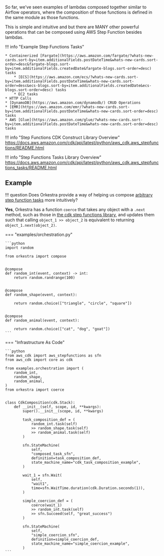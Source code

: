 So far, we've seen examples of lambdas composed together similar to Airflow operators,
where the composition of those functions is defined in the same module as those functions.

This is simple and intuitive and but there are MANY other powerful operations
that can be composed using AWS Step Function besides lambdas.

!!! info "Example Step Functions Tasks"

    * Containerized [Fargate](https://aws.amazon.com/fargate/?whats-new-cards.sort-by=item.additionalFields.postDateTime&whats-new-cards.sort-order=desc&fargate-blogs.sort-by=item.additionalFields.createdDate&fargate-blogs.sort-order=desc) tasks
        * [ECS](https://aws.amazon.com/ecs/?whats-new-cards.sort-by=item.additionalFields.postDateTime&whats-new-cards.sort-order=desc&ecs-blogs.sort-by=item.additionalFields.createdDate&ecs-blogs.sort-order=desc) tasks
        * EC2 tasks
    * HTTP Calls
    * [DynamoDB](https://aws.amazon.com/dynamodb/) CRUD Operations
    * [EMR](https://aws.amazon.com/emr/?whats-new-cards.sort-by=item.additionalFields.postDateTime&whats-new-cards.sort-order=desc) tasks
    * AWS [Glue](https://aws.amazon.com/glue/?whats-new-cards.sort-by=item.additionalFields.postDateTime&whats-new-cards.sort-order=desc) tasks

!!! info "Step Functions CDK Construct Library Overview"
    https://docs.aws.amazon.com/cdk/api/latest/python/aws_cdk.aws_stepfunctions/README.html

!!! info "Step Functions Tasks Library Overview"
    https://docs.aws.amazon.com/cdk/api/latest/python/aws_cdk.aws_stepfunctions_tasks/README.html


## Example

!!! question
    Does Orkestra provide a way of helping us compose [arbitrary step function tasks](https://docs.aws.amazon.com/cdk/api/latest/python/aws_cdk.aws_stepfunctions_tasks.html)
    more intuitively?

**Yes**, Orkestra has a function `coerce` that takes any object with a `.next` method, such as those in [the cdk step functions library](https://docs.aws.amazon.com/cdk/api/latest/python/aws_cdk.aws_stepfunctions.html),
and updates them such that calling `object_1 >> object_2` is equivalent to returning `object_1.next(object_2)`.

=== "examples/orchestration.py"

    ```python
    import random

    from orkestra import compose


    @compose
    def random_int(event, context) -> int:
        return random.randrange(100)


    @compose
    def random_shape(event, context):

        return random.choice(["triangle", "circle", "square"])


    @compose
    def random_animal(event, context):

        return random.choice(["cat", "dog", "goat"])
    ```

=== "Infrastructure As Code"

    ```python
    from aws_cdk import aws_stepfunctions as sfn
    from aws_cdk import core as cdk

    from examples.orchestration import (
        random_int,
        random_shape,
        random_animal,
    )
    from orkestra import coerce


    class CdkComposition(cdk.Stack):
        def __init__(self, scope, id, **kwargs):
            super().__init__(scope, id, **kwargs)

            task_composition_def = (
                random_int.task(self)
                >> random_shape.task(self)
                >> random_animal.task(self)
            )

            sfn.StateMachine(
                self,
                "composed_task_sfn",
                definition=task_composition_def,
                state_machine_name="cdk_task_composition_example",
            )

            wait_1 = sfn.Wait(
                self,
                "wait1",
                time=sfn.WaitTime.duration(cdk.Duration.seconds(1)),
            )

            simple_coercion_def = (
                coerce(wait_1)
                >> random_int.task(self)
                >> sfn.Succeed(self, "great_success")
            )

            sfn.StateMachine(
                self,
                "simple_coercion_sfn",
                definition=simple_coercion_def,
                state_machine_name="simple_coercion_example",
            )
    ```
